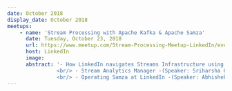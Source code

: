```yaml
---
date: October 2018
display_date: October 2018
meetups:
    - name: 'Stream Processing with Apache Kafka & Apache Samza'
      date: Tuesday, October 23, 2018
      url: https://www.meetup.com/Stream-Processing-Meetup-LinkedIn/events/255016589/?rv=ea1_v2&_xtd=gatlbWFpbF9jbGlja9oAJDcwMTNkNTNjLTRkNjUtNDEyMi1hM2UzLWU5ZjExNzFmMTFjMg
      host: LinkedIn
      image: 
      abstract: '- How LinkedIn navigates Streams Infrastructure using Cruise Control (Speaker: Efe Gencer, LinkedIn) 
                <br/> - Stream Analytics Manager -(Speaker: Sriharsha Chintalapani, Uber)
                <br/> - Operating Samza at LinkedIn -(Speaker: Abhishek Shivanna, Stephan Soileau, LinkedIn)'
---
```

<!--
   Licensed to the Apache Software Foundation (ASF) under one or more
   contributor license agreements.  See the NOTICE file distributed with
   this work for additional information regarding copyright ownership.
   The ASF licenses this file to You under the Apache License, Version 2.0
   (the "License"); you may not use this file except in compliance with
   the License.  You may obtain a copy of the License at

       http://www.apache.org/licenses/LICENSE-2.0

   Unless required by applicable law or agreed to in writing, software
   distributed under the License is distributed on an "AS IS" BASIS,
   WITHOUT WARRANTIES OR CONDITIONS OF ANY KIND, either express or implied.
   See the License for the specific language governing permissions and
   limitations under the License.
-->